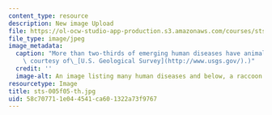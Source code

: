```yaml
---
content_type: resource
description: New image Upload
file: https://ol-ocw-studio-app-production.s3.amazonaws.com/courses/sts-005-disease-and-society-in-america-fall-2005/58c707711e044541ca601322a73f9767_sts-005f05-th.jpg
file_type: image/jpeg
image_metadata:
  caption: "More than two-thirds of emerging human diseases have animal origins. (Image\
    \ courtesy of\_[U.S. Geological Survey](http://www.usgs.gov/).)"
  credit: ''
  image-alt: An image listing many human diseases and below, a raccoon.
resourcetype: Image
title: sts-005f05-th.jpg
uid: 58c70771-1e04-4541-ca60-1322a73f9767
---
```

